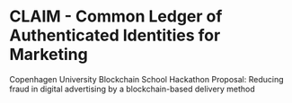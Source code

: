 # CLAIM - Common Ledger of Authenticated Identities for Marketing

Copenhagen University Blockchain School Hackathon Proposal: Reducing fraud in digital advertising by a blockchain-based delivery method

